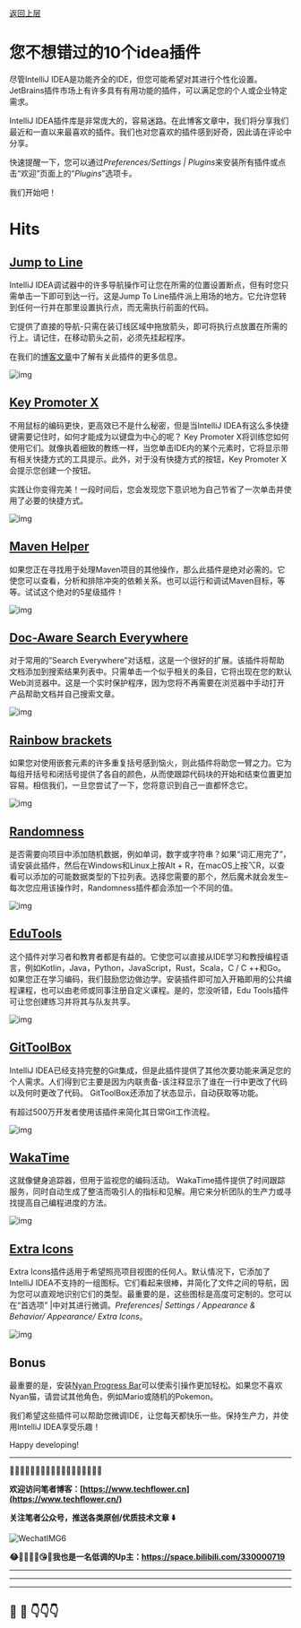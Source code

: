 [返回上层](index)
# 您不想错过的10个idea插件

尽管IntelliJ IDEA是功能齐全的IDE，但您可能希望对其进行个性化设置。 JetBrains插件市场上有许多具有有用功能的插件，可以满足您的个人或企业特定需求。

IntelliJ IDEA插件库是非常庞大的，容易迷路。在此博客文章中，我们将分享我们最近和一直以来最喜欢的插件。我们也对您喜欢的插件感到好奇，因此请在评论中分享。

快速提醒一下，您可以通过*Preferences/Settings | Plugins*来安装所有插件或点击“欢迎”页面上的“*Plugins*”选项卡。

我们开始吧！

# Hits

## [Jump to Line](https://plugins.jetbrains.com/plugin/14877-jump-to-line)

IntelliJ IDEA调试器中的许多导航操作可让您在所需的位置设置断点，但有时您只需单击一下即可到达一行。这是Jump To Line插件派上用场的地方。它允许您转到任何一行并在那里设置执行点，而无需执行前面的代码。

它提供了直接的导航-只需在装订线区域中拖放箭头，即可将执行点放置在所需的行上。请记住，在移动箭头之前，必须先挂起程序。

在我们的[博客文章](https://blog.jetbrains.com/idea/2020/08/jump-to-any-line-while-debugging/)中了解有关此插件的更多信息。

![img](http://dxsn-1300740068.cos.ap-nanjing.myqcloud.com/2021-12-11-160233.gif)

## [Key Promoter X](https://plugins.jetbrains.com/plugin/9792-key-promoter-x)

不用鼠标的编码更快，更高效已不是什么秘密，但是当IntelliJ IDEA有这么多快捷键需要记住时，如何才能成为以键盘为中心的呢？ Key Promoter X将训练您如何使用它们。就像执着细致的教练一样，当您单击IDE内的某个元素时，它将显示带有相关快捷方式的工具提示。此外，对于没有快捷方式的按钮，Key Promoter X会提示您创建一个按钮。

实践让你变得完美！一段时间后，您会发现您下意识地为自己节省了一次单击并使用了必要的快捷方式。

![img](http://dxsn-1300740068.cos.ap-nanjing.myqcloud.com/2021-12-11-160228.png)

## [Maven Helper](https://plugins.jetbrains.com/plugin/7179-maven-helper)

如果您正在寻找用于处理Maven项目的其他操作，那么此插件是绝对必需的。它使您可以查看，分析和排除冲突的依赖关系。也可以运行和调试Maven目标，等等。试试这个绝对的5星级插件！

![img](http://dxsn-1300740068.cos.ap-nanjing.myqcloud.com/2021-12-11-160223.png)

## [Doc-Aware Search Everywhere](https://plugins.jetbrains.com/plugin/14308-doc-aware-search-everywhere)

对于常用的“Search Everywhere”对话框，这是一个很好的扩展。该插件将帮助文档添加到搜索结果列表中。只需单击一个似乎相关的条目，它将出现在您的默认Web浏览器中。这是一个实时保护程序，因为您将不再需要在浏览器中手动打开产品帮助文档并自己搜索文章。

![img](http://dxsn-1300740068.cos.ap-nanjing.myqcloud.com/2021-12-11-160218.png)

## [Rainbow brackets](https://plugins.jetbrains.com/plugin/10080-rainbow-brackets)

如果您对使用嵌套元素的许多重复括号感到恼火，则此插件将助您一臂之力。它为每组开括号和闭括号提供了各自的颜色，从而使跟踪代码块的开始和结束位置更加容易。相信我们，一旦您尝试了一下，您将意识到自己一直都怀念它。

![img](http://dxsn-1300740068.cos.ap-nanjing.myqcloud.com/2021-12-11-160213.png)

## [Randomness](https://plugins.jetbrains.com/plugin/9836-randomness)

是否需要向项目中添加随机数据，例如单词，数字或字符串？如果“词汇用完了”，请安装此插件，然后在Windows和Linux上按Alt + R，在macOS上按⌥R，以查看可以添加的可能数据类型的下拉列表。选择您需要的那个，然后魔术就会发生–每次您应用该操作时，Randomness插件都会添加一个不同的值。

![img](http://dxsn-1300740068.cos.ap-nanjing.myqcloud.com/2021-12-11-160209.png)

## [EduTools](https://plugins.jetbrains.com/plugin/10081-edutools)

这个插件对学习者和教育者都是有益的。它使您可以直接从IDE学习和教授编程语言，例如Kotlin，Java，Python，JavaScript，Rust，Scala，C / C ++和Go。如果您正在学习编码，我们鼓励您边做边学。安装插件即可加入开箱即用的公共编程课程，也可以由老师或同事注册自定义课程。是的，您没听错，Edu Tools插件可让您创建练习并将其与队友共享。

![img](http://dxsn-1300740068.cos.ap-nanjing.myqcloud.com/2021-12-11-160202.png)

## [GitToolBox](https://plugins.jetbrains.com/plugin/7499-gittoolbox/)

IntelliJ IDEA已经支持完整的Git集成，但是此插件提供了其他次要功能来满足您的个人需求。人们得到它主要是因为内联责备-该注释显示了谁在一行中更改了代码以及何时更改了代码。 GitToolBox还添加了状态显示，自动获取等功能。

有超过500万开发者使用该插件来简化其日常Git工作流程。

![img](http://dxsn-1300740068.cos.ap-nanjing.myqcloud.com/2021-12-11-160157.png)

## [WakaTime](https://plugins.jetbrains.com/plugin/7425-wakatime)

这就像健身追踪器，但用于监视您的编码活动。 WakaTime插件提供了时间跟踪服务，同时自动生成了整洁而吸引人的指标和见解。用它来分析团队的生产力或寻找提高自己编程进度的方法。

![img](http://dxsn-1300740068.cos.ap-nanjing.myqcloud.com/2021-12-11-160151.png)

## [Extra Icons](https://plugins.jetbrains.com/plugin/11058-extra-icons)

Extra Icons插件适用于希望照亮项目视图的任何人。默认情况下，它添加了IntelliJ IDEA不支持的一组图标。它们看起来很棒，并简化了文件之间的导航，因为您可以直观地识别它们的类型。最重要的是，这些图标是高度可定制的。您可以在“首选项” |中对其进行微调。*Preferences| Settings / Appearance & Behavior/ Appearance/ Extra Icons*。

![img](http://dxsn-1300740068.cos.ap-nanjing.myqcloud.com/2021-12-11-160146.png)

## Bonus

最重要的是，安装[Nyan Progress Bar](https://plugins.jetbrains.com/plugin/8575-nyan-progress-bar)可以使索引操作更加轻松。如果您不喜欢Nyan猫，请尝试其他角色，例如Mario或随机的Pokemon。

我们希望这些插件可以帮助您微调IDE，让您每天都快乐一些。保持生产力，并使用IntelliJ IDEA享受乐趣！

Happy developing!

------

🌟🌟🌟🌟🌟🌟🌟🌟🌟🌟🌟🌟🌟🌟🌟🌟🌟🌟

**欢迎访问笔者博客：[https://www.techflower.cn](https://www.techflower.cn/)**

**关注笔者公众号，推送各类原创/优质技术文章 ⬇️**

![WechatIMG6](http://dxsn-1300740068.cos.ap-nanjing.myqcloud.com/2021-12-11-160139.jpg)

**😂🤣🤨🤩🥴😘🥸我也是一名低调的Up主：https://space.bilibili.com/330000719**


---
---
---


## 🤔  💭 👇👇👇

<script src="https://utteranc.es/client.js"
        repo="dongxishaonian/issue-posted"
        issue-term="pathname"
        label="🙂🙃😡🥶😬🤣😄"
        theme="github-light"
        crossorigin="anonymous"
        async>
</script>


